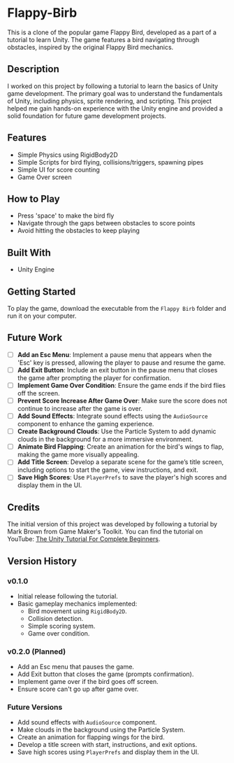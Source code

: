 # Flappy-Birb
This is a clone of the popular game Flappy Bird, developed as a part of a tutorial to learn Unity. The game features a bird navigating through obstacles, inspired by the original Flappy Bird mechanics.

## Description
I worked on this project by following a tutorial to learn the basics of Unity game development. The primary goal was to understand the fundamentals of Unity, including physics, sprite rendering, and scripting. This project helped me gain hands-on experience with the Unity engine and provided a solid foundation for future game development projects.

## Features
- Simple Physics using RigidBody2D
- Simple Scripts for bird flying, collisions/triggers, spawning pipes
- Simple UI for score counting
- Game Over screen


## How to Play
- Press 'space' to make the bird fly
- Navigate through the gaps between obstacles to score points
- Avoid hitting the obstacles to keep playing

## Built With
- Unity Engine

## Getting Started
To play the game, download the executable from the `Flappy Birb` folder and run it on your computer.

## Future Work

- [ ] **Add an Esc Menu**: Implement a pause menu that appears when the 'Esc' key is pressed, allowing the player to pause and resume the game.
- [ ] **Add Exit Button**: Include an exit button in the pause menu that closes the game after prompting the player for confirmation.
- [ ] **Implement Game Over Condition**: Ensure the game ends if the bird flies off the screen.
- [ ] **Prevent Score Increase After Game Over**: Make sure the score does not continue to increase after the game is over.
- [ ] **Add Sound Effects**: Integrate sound effects using the `AudioSource` component to enhance the gaming experience.
- [ ] **Create Background Clouds**: Use the Particle System to add dynamic clouds in the background for a more immersive environment.
- [ ] **Animate Bird Flapping**: Create an animation for the bird's wings to flap, making the game more visually appealing.
- [ ] **Add Title Screen**: Develop a separate scene for the game’s title screen, including options to start the game, view instructions, and exit.
- [ ] **Save High Scores**: Use `PlayerPrefs` to save the player's high scores and display them in the UI.

## Credits

The initial version of this project was developed by following a tutorial by Mark Brown from Game Maker's Toolkit. You can find the tutorial on YouTube: [The Unity Tutorial For Complete Beginners](https://youtu.be/XtQMytORBmM?si=uYWYcrtZkIFHEpVL).

## Version History

### v0.1.0
- Initial release following the tutorial.
- Basic gameplay mechanics implemented:
  - Bird movement using `RigidBody2D`.
  - Collision detection.
  - Simple scoring system.
  - Game over condition.

### v0.2.0 (Planned)
- Add an Esc menu that pauses the game.
- Add Exit button that closes the game (prompts confirmation).
- Implement game over if the bird goes off screen.
- Ensure score can't go up after game over.

### Future Versions
- Add sound effects with `AudioSource` component.
- Make clouds in the background using the Particle System.
- Create an animation for flapping wings for the bird.
- Develop a title screen with start, instructions, and exit options.
- Save high scores using `PlayerPrefs` and display them in the UI.
